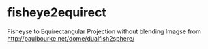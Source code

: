 # fisheye2equirect
Fisheyse to Equirectangular Projection without blending
Imagse from http://paulbourke.net/dome/dualfish2sphere/
